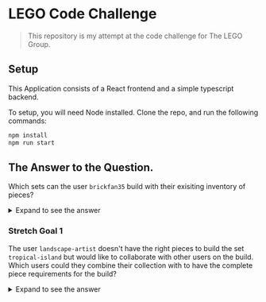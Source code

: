 # LEGO Code Challenge
> This repository is my attempt at the code challenge for The LEGO Group.

## Setup
This Application consists of a React frontend and a simple typescript backend.

To setup, you will need Node installed. Clone the repo, and run the following commands:

```bash
npm install
npm run start
```

## The Answer to the Question.
Which sets can the user `brickfan35` build with their exisiting inventory of pieces? 

<details>
<summary>Expand to see the answer</summary>

`brickfan35` can build the following sets with their current collection:
- car-wash
- castaway
- undersea-monster

</details>

### Stretch Goal 1
The user `landscape-artist` doesn't have the right pieces to build the set `tropical-island` but would like to collaborate with other users on the build. Which users could they combine their collection with to have the complete piece requirements for the build? 

<details>
<summary>Expand to see the answer</summary>

`landscape-artist` can combine their collection with the following users to build the `tropical-island` set: 

- `spaceman77`

</details>